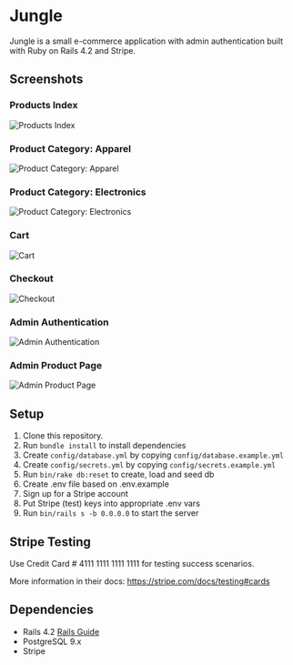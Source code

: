 # Jungle

Jungle is a small e-commerce application with admin authentication built with Ruby on Rails 4.2 and Stripe.

## Screenshots

### Products Index
![Products Index](https://github.com/mattdanielmurphy/jungle-rails/blob/master/screenshots/products-index.png)

### Product Category: Apparel
![Product Category: Apparel](https://github.com/mattdanielmurphy/jungle-rails/blob/master/screenshots/product-category-apparel.png)

### Product Category: Electronics
![Product Category: Electronics](https://github.com/mattdanielmurphy/jungle-rails/blob/master/screenshots/product-category-electronics.png)

### Cart
![Cart](https://github.com/mattdanielmurphy/jungle-rails/blob/master/screenshots/cart.png)

### Checkout
![Checkout](https://github.com/mattdanielmurphy/jungle-rails/blob/master/screenshots/checkout.png)

### Admin Authentication
![Admin Authentication](https://github.com/mattdanielmurphy/jungle-rails/blob/master/screenshots/admin-authentication.png)

### Admin Product Page
![Admin Product Page](https://github.com/mattdanielmurphy/jungle-rails/blob/master/screenshots/admin-product-page.png)

## Setup

1. Clone this repository.
2. Run `bundle install` to install dependencies
3. Create `config/database.yml` by copying `config/database.example.yml`
4. Create `config/secrets.yml` by copying `config/secrets.example.yml`
5. Run `bin/rake db:reset` to create, load and seed db
6. Create .env file based on .env.example
7. Sign up for a Stripe account
8. Put Stripe (test) keys into appropriate .env vars
9. Run `bin/rails s -b 0.0.0.0` to start the server

## Stripe Testing

Use Credit Card # 4111 1111 1111 1111 for testing success scenarios.

More information in their docs: <https://stripe.com/docs/testing#cards>

## Dependencies

* Rails 4.2 [Rails Guide](http://guides.rubyonrails.org/v4.2/)
* PostgreSQL 9.x
* Stripe
